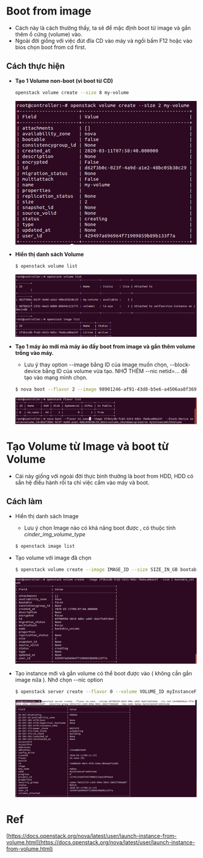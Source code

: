 ﻿# Boot from image
- Cách này là cách thường thấy, ta sẽ để mặc định boot từ image và gắn thêm ổ cứng (volume) vào. 
- Ngoài đời giống với việc đút đĩa CD vào máy và ngồi bấm F12 hoặc vào bios chọn boot from cd first.
## Cách thực hiện
- **Tạo 1 Volume non-boot (vì boot từ CD)**
	```sh
	openstack volume create --size 8 my-volume
	```  
	<img src = "../Images/II.6.4. Boot from volume/1.png">  

- **Hiển thị danh sách Volume**
	```sh
	$ openstack volume list
	```  
	<img src = "../Images/II.6.4. Boot from volume/2.png">  

- **Tạo 1 máy ảo mới mà máy ảo đấy boot from image và gắn thêm volume trống vào máy.**
	- Lưu ý thay option --image bằng ID của image muốn chọn, --block-device bằng ID của volume vừa tạo. NHỚ THÊM --nic netid=... để tạo vào mạng mình chọn.
	```sh
	$ nova boot --flavor 2 --image 98901246-af91-43d8-b5e6-a4506aa8f369 --block-device source=volume,id=d620d971-b160-4c4e-8652-2513d74e2080,dest=volume,shutdown=preserve --nic netid=... myInstanceWithVolume
	```  
	<img src = "../Images/II.6.4. Boot from volume/3.png">  


# Tạo Volume từ Image và boot từ Volume
- Cái này giống với ngoài đời thực bình thường là boot from HDD, HDD có sẵn hệ điều hành rồi ta chỉ việc cắm vào máy và boot.

## Cách làm
- Hiển thị danh sách Image
	- Lưu ý chọn Image nào có khả năng boot được , có thuộc tính _cinder_img_volume_type_
	```sh
	$ openstack image list
	```  

- Tạo volume với image đã chọn
	```sh
	$ openstack volume create --image IMAGE_ID --size SIZE_IN_GB bootable_volume
	```  
	<img src = "../Images/II.6.4. Boot from volume/4.png">  

- Tạo instance mới và gắn volume có thể boot được vào ( không cần gắn image nữa ). Nhớ chọn --nic option
	```sh
	$ openstack server create --flavor 0 --volume VOLUME_ID myInstanceFromVolume
	```  
	<img src = "../Images/II.6.4. Boot from volume/5.png">  

# Ref
[https://docs.openstack.org/nova/latest/user/launch-instance-from-volume.html](https://docs.openstack.org/nova/latest/user/launch-instance-from-volume.html)
